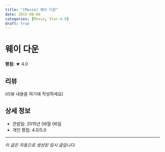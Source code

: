 ```yaml
---
title: "[Movie] 웨이 다운"
date: 2015-08-06
categories: [Movie, Star-4.0]
draft: true
---
```


# 웨이 다운

**평점:** ★ 4.0

## 리뷰

(리뷰 내용을 여기에 작성하세요)

## 상세 정보

- 관람일: 2015년 08월 06일
- 개인 평점: 4.0/5.0

---

*이 글은 자동으로 생성된 임시 글입니다.*
